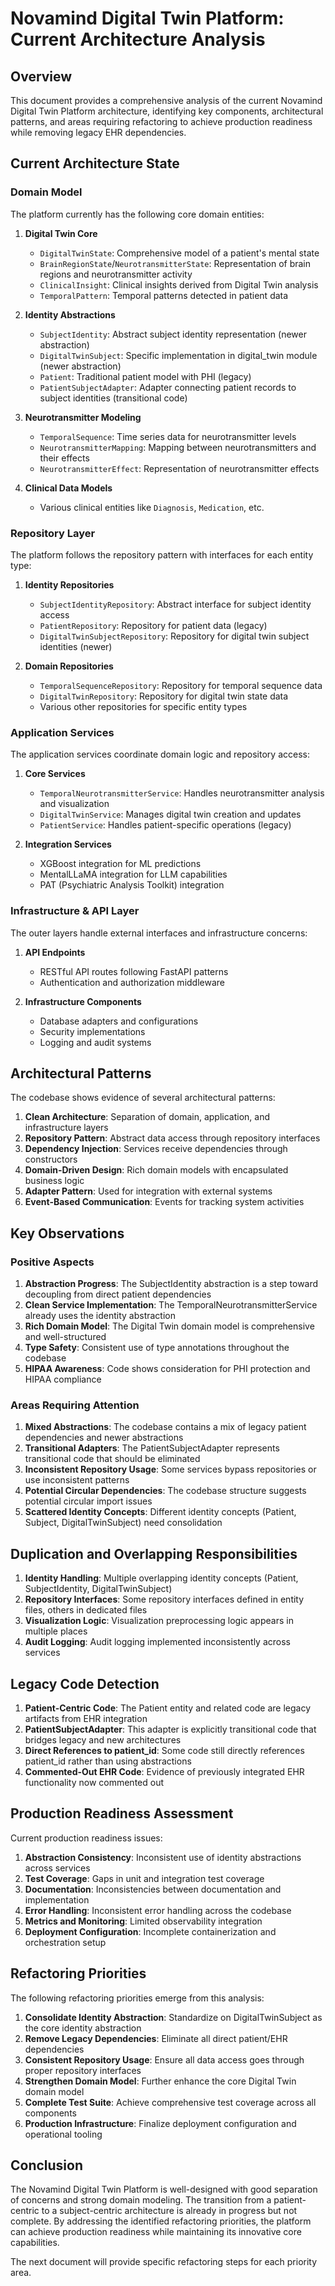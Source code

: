 # Novamind Digital Twin Platform: Current Architecture Analysis

## Overview

This document provides a comprehensive analysis of the current Novamind Digital Twin Platform architecture, identifying key components, architectural patterns, and areas requiring refactoring to achieve production readiness while removing legacy EHR dependencies.

## Current Architecture State

### Domain Model

The platform currently has the following core domain entities:

1. **Digital Twin Core**
   - `DigitalTwinState`: Comprehensive model of a patient's mental state
   - `BrainRegionState`/`NeurotransmitterState`: Representation of brain regions and neurotransmitter activity
   - `ClinicalInsight`: Clinical insights derived from Digital Twin analysis
   - `TemporalPattern`: Temporal patterns detected in patient data

2. **Identity Abstractions**
   - `SubjectIdentity`: Abstract subject identity representation (newer abstraction)
   - `DigitalTwinSubject`: Specific implementation in digital_twin module (newer abstraction)
   - `Patient`: Traditional patient model with PHI (legacy)
   - `PatientSubjectAdapter`: Adapter connecting patient records to subject identities (transitional code)

3. **Neurotransmitter Modeling**
   - `TemporalSequence`: Time series data for neurotransmitter levels
   - `NeurotransmitterMapping`: Mapping between neurotransmitters and their effects
   - `NeurotransmitterEffect`: Representation of neurotransmitter effects

4. **Clinical Data Models**
   - Various clinical entities like `Diagnosis`, `Medication`, etc.

### Repository Layer

The platform follows the repository pattern with interfaces for each entity type:

1. **Identity Repositories**
   - `SubjectIdentityRepository`: Abstract interface for subject identity access
   - `PatientRepository`: Repository for patient data (legacy)
   - `DigitalTwinSubjectRepository`: Repository for digital twin subject identities (newer)

2. **Domain Repositories**
   - `TemporalSequenceRepository`: Repository for temporal sequence data
   - `DigitalTwinRepository`: Repository for digital twin state data
   - Various other repositories for specific entity types

### Application Services

The application services coordinate domain logic and repository access:

1. **Core Services**
   - `TemporalNeurotransmitterService`: Handles neurotransmitter analysis and visualization
   - `DigitalTwinService`: Manages digital twin creation and updates
   - `PatientService`: Handles patient-specific operations (legacy)

2. **Integration Services**
   - XGBoost integration for ML predictions
   - MentalLLaMA integration for LLM capabilities
   - PAT (Psychiatric Analysis Toolkit) integration

### Infrastructure & API Layer

The outer layers handle external interfaces and infrastructure concerns:

1. **API Endpoints**
   - RESTful API routes following FastAPI patterns
   - Authentication and authorization middleware

2. **Infrastructure Components**
   - Database adapters and configurations
   - Security implementations
   - Logging and audit systems

## Architectural Patterns

The codebase shows evidence of several architectural patterns:

1. **Clean Architecture**: Separation of domain, application, and infrastructure layers
2. **Repository Pattern**: Abstract data access through repository interfaces
3. **Dependency Injection**: Services receive dependencies through constructors
4. **Domain-Driven Design**: Rich domain models with encapsulated business logic
5. **Adapter Pattern**: Used for integration with external systems
6. **Event-Based Communication**: Events for tracking system activities

## Key Observations

### Positive Aspects

1. **Abstraction Progress**: The SubjectIdentity abstraction is a step toward decoupling from direct patient dependencies
2. **Clean Service Implementation**: The TemporalNeurotransmitterService already uses the identity abstraction
3. **Rich Domain Model**: The Digital Twin domain model is comprehensive and well-structured
4. **Type Safety**: Consistent use of type annotations throughout the codebase
5. **HIPAA Awareness**: Code shows consideration for PHI protection and HIPAA compliance

### Areas Requiring Attention

1. **Mixed Abstractions**: The codebase contains a mix of legacy patient dependencies and newer abstractions
2. **Transitional Adapters**: The PatientSubjectAdapter represents transitional code that should be eliminated
3. **Inconsistent Repository Usage**: Some services bypass repositories or use inconsistent patterns
4. **Potential Circular Dependencies**: The codebase structure suggests potential circular import issues
5. **Scattered Identity Concepts**: Different identity concepts (Patient, Subject, DigitalTwinSubject) need consolidation

## Duplication and Overlapping Responsibilities

1. **Identity Handling**: Multiple overlapping identity concepts (Patient, SubjectIdentity, DigitalTwinSubject)
2. **Repository Interfaces**: Some repository interfaces defined in entity files, others in dedicated files
3. **Visualization Logic**: Visualization preprocessing logic appears in multiple places
4. **Audit Logging**: Audit logging implemented inconsistently across services

## Legacy Code Detection

1. **Patient-Centric Code**: The Patient entity and related code are legacy artifacts from EHR integration
2. **PatientSubjectAdapter**: This adapter is explicitly transitional code that bridges legacy and new architectures
3. **Direct References to patient_id**: Some code still directly references patient_id rather than using abstractions
4. **Commented-Out EHR Code**: Evidence of previously integrated EHR functionality now commented out

## Production Readiness Assessment

Current production readiness issues:

1. **Abstraction Consistency**: Inconsistent use of identity abstractions across services
2. **Test Coverage**: Gaps in unit and integration test coverage
3. **Documentation**: Inconsistencies between documentation and implementation
4. **Error Handling**: Inconsistent error handling across the codebase
5. **Metrics and Monitoring**: Limited observability integration
6. **Deployment Configuration**: Incomplete containerization and orchestration setup

## Refactoring Priorities

The following refactoring priorities emerge from this analysis:

1. **Consolidate Identity Abstraction**: Standardize on DigitalTwinSubject as the core identity abstraction
2. **Remove Legacy Dependencies**: Eliminate all direct patient/EHR dependencies
3. **Consistent Repository Usage**: Ensure all data access goes through proper repository interfaces
4. **Strengthen Domain Model**: Further enhance the core Digital Twin domain model
5. **Complete Test Suite**: Achieve comprehensive test coverage across all components
6. **Production Infrastructure**: Finalize deployment configuration and operational tooling

## Conclusion

The Novamind Digital Twin Platform is well-designed with good separation of concerns and strong domain modeling. The transition from a patient-centric to a subject-centric architecture is already in progress but not complete. By addressing the identified refactoring priorities, the platform can achieve production readiness while maintaining its innovative core capabilities.

The next document will provide specific refactoring steps for each priority area.
